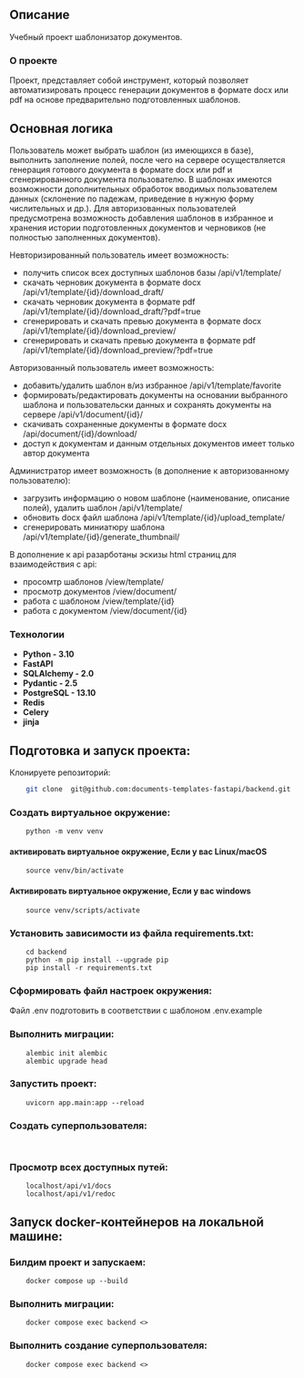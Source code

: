 
## Описание
Учебный проект шаблонизатор документов.

### О проекте
Проект, представляет собой инструмент, который позволяет автоматизировать процесс
генерации документов в формате docx или pdf на основе предварительно подготовленных шаблонов.

## Основная логика
Пользователь может выбрать шаблон (из имеющихся в базе), выполнить заполнение полей, после чего на сервере осуществляется генерация готового документа в формате docx или pdf и сгенерированного документа пользователю.
В шаблонах имеются возможности дополнительных обработок вводимых пользователем данных (склонение по падежам, приведение в нужную форму числительных и др.). Для авторизованных пользователей предусмотрена возможность добавления шаблонов в избранное и хранения истории подготовленных документов и черновиков (не полностью заполненных документов).

Невторизированный пользователь имеет возможность:
  - получить список всех доступных шаблонов базы /api/v1/template/
  - скачать черновик документа в формате docx /api/v1/template/{id}/download_draft/
  - скачать черновик документа в формате pdf /api/v1/template/{id}/download_draft/?pdf=true
  - сгенерировать и скачать превью документа в формате docx /api/v1/template/{id}/download_preview/
  - сгенерировать и скачать превью документа в формате pdf /api/v1/template/{id}/download_preview/?pdf=true
  
Авторизованный пользователь имеет возможность:
  - добавить/удалить шаблон в/из избранное /api/v1/template/favorite
  - формировать/редактировать документы на основании выбранного шаблона и пользовательски данных и сохранять документы на сервере /api/v1/document/{id}/
  - скачивать сохраненные документы в формате docx /api/document/{id}/download/
  - доступ к документам и данным отдельных документов имеет только автор документа

Администратор имеет возможность (в дополнение к авторизованному пользователю):
  - загрузить информацию о новом шаблоне (наименование, описание полей), удалить шаблон /api/v1/template/
  - обновить docx файл шаблона /api/v1/template/{id}/upload_template/
  - сгенерировать миниатюру шаблона /api/v1/template/{id}/generate_thumbnail/

В дополнение к api разарботаны эскизы html страниц для взаимодействия с api:
  - просомтр шаблонов /view/template/
  - просмотр документов /view/document/
  - работа с шаблоном /view/template/{id}
  - работа с документом /view/document/{id}

### Технологии
- **Python - 3.10**
- **FastAPI**
- **SQLAlchemy - 2.0**
- **Pydantic - 2.5**
- **PostgreSQL - 13.10**
- **Redis**
- **Celery**
- **jinja**

## Подготовка и запуск проекта:

Клонируете репозиторий:

```bash
    git clone  git@github.com:documents-templates-fastapi/backend.git
```

### Cоздать  виртуальное окружение:
```
    python -m venv venv
```
#### активировать виртуальное окружение, Если у вас Linux/macOS
```
    source venv/bin/activate
```
#### Активировать виртуальное окружение, Если у вас windows
```
    source venv/scripts/activate
```

### Установить зависимости из файла requirements.txt:
```
    cd backend
    python -m pip install --upgrade pip
    pip install -r requirements.txt
```
### Сформировать файл настроек окружения:
Файл .env подготовить в соответствии с шаблоном .env.example

### Выполнить миграции:
```
    alembic init alembic
    alembic upgrade head
```

### Запустить проект:
```
    uvicorn app.main:app --reload
```

### Создать суперпользователя:
```
    
```

### Просмотр всех доступных путей:
```
    localhost/api/v1/docs
    localhost/api/v1/redoc
```

## Запуск docker-контейнеров на локальной машине:

### Билдим проект и запускаем:
```
    docker compose up --build
```

### Выполнить миграции:
```
    docker compose exec backend <>
```

### Выполнить создание суперпользователя:
```
    docker compose exec backend <>
```
